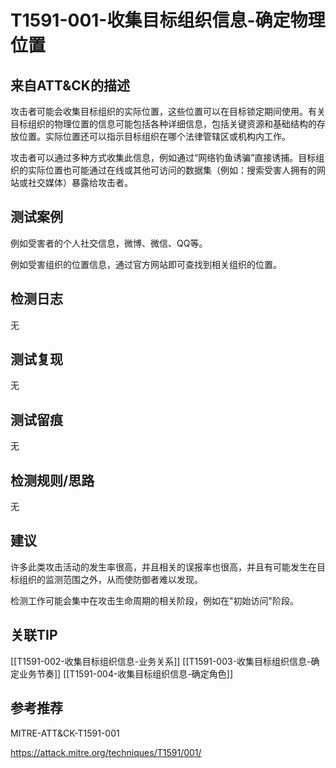 # T1591-001-收集目标组织信息-确定物理位置

## 来自ATT&CK的描述

攻击者可能会收集目标组织的实际位置，这些位置可以在目标锁定期间使用。有关目标组织的物理位置的信息可能包括各种详细信息，包括关键资源和基础结构的存放位置。实际位置还可以指示目标组织在哪个法律管辖区或机构内工作。

攻击者可以通过多种方式收集此信息，例如通过“网络钓鱼诱骗”直接诱捕。目标组织的实际位置也可能通过在线或其他可访问的数据集（例如：搜索受害人拥有的网站或社交媒体）暴露给攻击者。

## 测试案例

例如受害者的个人社交信息，微博、微信、QQ等。

例如受害组织的位置信息，通过官方网站即可查找到相关组织的位置。

## 检测日志

无

## 测试复现

无

## 测试留痕

无

## 检测规则/思路

无

## 建议

许多此类攻击活动的发生率很高，并且相关的误报率也很高，并且有可能发生在目标组织的监测范围之外，从而使防御者难以发现。

检测工作可能会集中在攻击生命周期的相关阶段，例如在"初始访问"阶段。

## 关联TIP

[[T1591-002-收集目标组织信息-业务关系]]
[[T1591-003-收集目标组织信息-确定业务节奏]]
[[T1591-004-收集目标组织信息-确定角色]]

## 参考推荐

MITRE-ATT&CK-T1591-001

<https://attack.mitre.org/techniques/T1591/001/>
